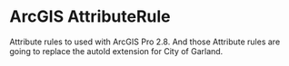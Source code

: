 # ArcGIS AttributeRule

Attribute rules to used with ArcGIS Pro 2.8. And those Attribute rules are going to replace the autoId extension for City of Garland. 
